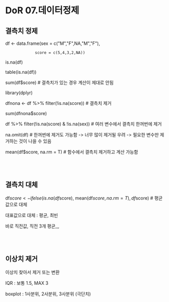 # DoR 07.데이터정제

## 결측치 정제

df <- data.frame(sex = c("M","F",NA,"M","F"),

                 score = c(5,4,3,2,NA))

is.na(df)

table(is.na(df))

sum(df$score)   # 결측치가 있는 경우 계산이 제대로 안됨



library(dplyr)

dfnona <- df %>% filter(!is.na(score))  # 결측치 제거

sum(dfnona$score)



df %>% filter(!is.na(score) & !is.na(sex))  # 여러 변수에서 결측치 한꺼번에 제거

na.omit(df)  # 한꺼번에 제거도 가능함 -> 너무 많이 제거될 우려 -> 필요한 변수만 제거하는 것이 나을 수 있음



mean(df$score, na.rm = T)  # 함수에서 결측치 제거하고 계산 가능함


<br><br>

## 결측치 대체

df$score <- ifelse(is.na(df$score), mean(df$score,na.rm=T), df$score) # 평균값으로 대체

대표값으로 대체 : 평균, 최빈

바로 직전값, 직전 3개 평균,,,


<br><br>

## 이상치 제거

이상치 찾아서 제거 또는 변환

IQR : 보통 1.5, MAX 3

boxplot : 1사분위, 2사분위, 3사분위 (극단치)